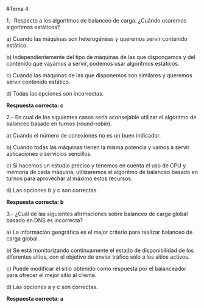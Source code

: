 #Tema 4

1.- Respecto a los algoritmos de balanceo de carga. ¿Cuándo usaremos algoritmos estáticos?

a) Cuando las máquinas son heterogéneas y queremos servir contenido estático.

b) Independientemente del tipo de máquinas de las que dispongamos y del contenido que vayamos a servir, podemos usar algoritmos estáticos.

c) Cuando las máquinas de las que disponemos son similares y queremos servir contenido estático.

d) Todas las opciones son incorrectas.

**Respuesta correcta: c**

2.- En cual de los siguientes casos sería aconsejable utilizar el algoritmo de balanceo basado en turnos (round-robin).

a) Cuando el número de conexiones no es un buen indicador.

b) Cuando todas las máquinas tienen la misma potencia y vamos a servir aplicaciones o servicios sencillos.

c) Si hacemos un estudio preciso y tenemos en cuenta el uso de CPU y memoria de cada máquina, utilizaremos el algoritmo de balanceo basado en 	turnos para aprovechar al máximo estos recursos.

d) Las opciones b y c son correctas.

**Respuesta correcta: b**

3.- ¿Cuál de las siguientes afirmaciones sobre balanceo de carga global basado en DNS es incorrecta?

a) La información geográfica es el mejor criterio para realizar balanceo de carga global.

b) Se está monitorizando continuamente el estado de disponibilidad de los diferentes sitios, con el objetivo de enviar tráfico sólo a los sitios activos.

c) Puede modificar el sitio obtenido como respuesta por el balanceador para ofrecer el mejor sitio al cliente.

d) Las opciones a y c son correctas.

**Respuesta correcta: a**
